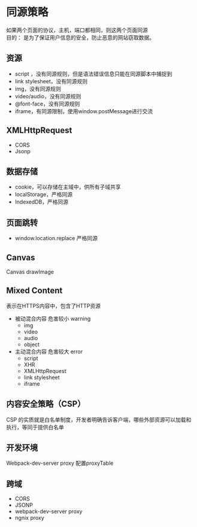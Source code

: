 # 同源策略
如果两个页面的协议，主机，端口都相同，则这两个页面同源 <br />
目的： 是为了保证用户信息的安全，防止恶意的网站窃取数据。

## 资源
* script ，没有同源规则，但是语法错误信息只能在同源脚本中捕捉到
* link stylesheet，没有同源规则
* img，没有同源规则
* video/audio，没有同源规则
* @font-face，没有同源规则
* iframe，有同源限制，使用window.postMessage进行交流

## XMLHttpRequest
* CORS
* Jsonp

## 数据存储
* cookie，可以存储在主域中，供所有子域共享
* localStorage，严格同源
* IndexedDB，严格同源

## 页面跳转
* window.location.replace 严格同源

## Canvas
Canvas drawImage

## Mixed Content
表示在HTTPS内容中，包含了HTTP资源
* 被动混合内容 危害较小 warning
  - img
  - video
  - audio
  - object
* 主动混合内容 危害较大 error
  - script
  - XHR
  - XMLHttpRequest
  - link stylesheet
  - iframe

## 内容安全策略（CSP）
CSP 的实质就是白名单制度，开发者明确告诉客户端，哪些外部资源可以加载和执行，等同于提供白名单

## 开发环境
Webpack-dev-server proxy 配置proxyTable

## 跨域
* CORS
* JSONP
* webpack-dev-server proxy
* ngnix proxy